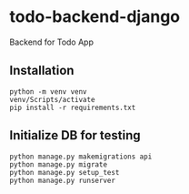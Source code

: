 # todo-backend-django

Backend for Todo App

## Installation

```
python -m venv venv
venv/Scripts/activate
pip install -r requirements.txt
```

## Initialize DB for testing

```
python manage.py makemigrations api
python manage.py migrate
python manage.py setup_test
python manage.py runserver
```
